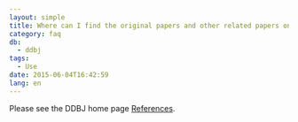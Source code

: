 ```yaml
---
layout: simple
title: Where can I find the original papers and other related papers on the DDBJ search and analysis software?
category: faq
db:
  - ddbj
tags: 
  - Use
date: 2015-06-04T16:42:59
lang: en
--- 
```

Please see the DDBJ home page [References](/services/references-e.html).
